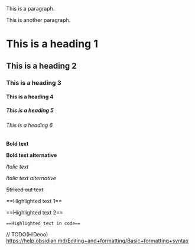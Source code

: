 This is a paragraph.

This is another paragraph.

# This is a heading 1

## This is a heading 2

### This is a heading 3

#### This is a heading 4

##### This is a heading 5

###### This is a heading 6

**Bold text**

**Bold text alternative**

_Italic text_

_Italic text alternative_

~~Striked out text~~

==Highlighted text 1==

==Highlighted text 2==

`==Highlighted text in code==`

// TODO(HiDeoo) https://help.obsidian.md/Editing+and+formatting/Basic+formatting+syntax
